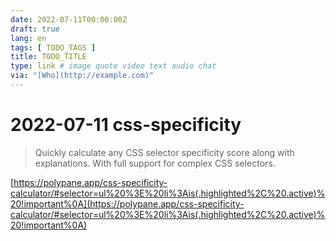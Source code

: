 ```yaml
---
date: 2022-07-11T00:00:00Z
draft: true
lang: en
tags: [ TODO_TAGS ]
title: TODO_TITLE
type: link # image quote video text audio chat
via: "[Who](http://example.com)"
---
```



# 2022-07-11 css-specificity


> Quickly calculate any CSS selector
specificity score along with explanations.
With full support for complex CSS
selectors.

[https://polypane.app/css-specificity-calculator/#selector=ul%20%3E%20li%3Ais(.highlighted%2C%20.active)%20!important%0A](https://polypane.app/css-specificity-calculator/#selector=ul%20%3E%20li%3Ais(.highlighted%2C%20.active)%20!important%0A)

